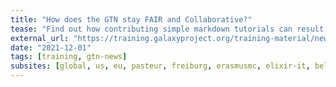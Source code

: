 ```yaml
---
title: "How does the GTN stay FAIR and Collaborative?"
tease: "Find out how contributing simple markdown tutorials can result in fantastically FAIR training."
external_url: "https://training.galaxyproject.org/training-material/news/2021/12/01/FAIR.html"
date: "2021-12-01"
tags: [training, gtn-news]
subsites: [global, us, eu, pasteur, freiburg, erasmusmc, elixir-it, belgium, genouest]
---
```


